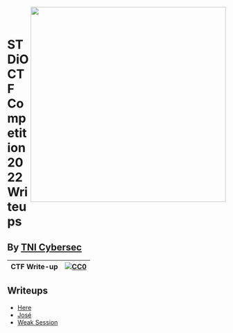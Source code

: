 <br>
<img align="right" src="https://imgur.com/SN6ZqUt.png" width="450"></img>
<p align="center">
</br>	

# STDiO CTF Competition 2022 Writeups
## By [TNI Cybersec](https://tni-cybersec.github.io)
|CTF Write-up|[![CC0](https://licensebuttons.net/p/zero/1.0/88x31.png)](https://creativecommons.org/publicdomain/zero/1.0/)|
|----|----|

## Writeups
- [Here](https://medium.com/@PlyNatwara/349228564b)
- [José](https://medium.com/@PlyNatwara/jos%C3%A9-writeups-stdio-2022-75f5b9af225f)
- [Weak Session](https://medium.com/@PlyNatwara/627c2f995e21)

